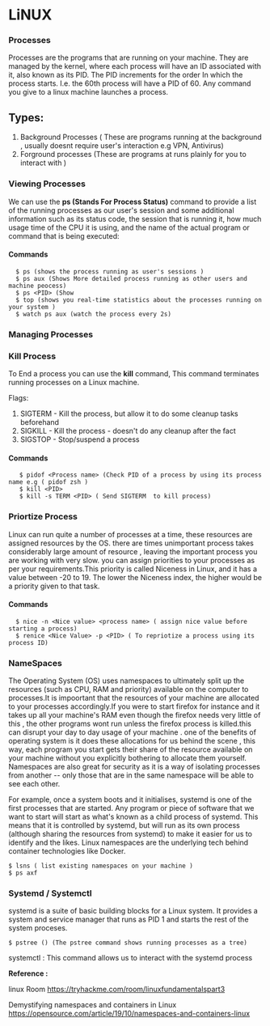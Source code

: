 # LiNUX

### Processes
Processes are the programs that are running on your machine. They are managed by the kernel, where each process will have an ID associated with it, also known as its PID. The PID increments for the order In which the process starts. I.e. the 60th process will have a PID of 60.
Any command you give to a linux machine launches a process.

## Types:
1. Background Processes ( These are programs running at the background , usually doesnt require user's interaction e.g VPN, Antivirus)
2. Forground processes (These are programs at runs plainly for you to interact with )


### Viewing Processes 
We can use the  **ps (Stands For Process Status)** command to provide a list of the running processes as our user's session and some additional information such as its status code, the session that is running it, how much usage time of the CPU it is using, and the name of the actual program or command that is being executed:
  #### Commands
      $ ps (shows the process running as user's sessions )
      $ ps aux (Shows More detailed process running as other users and machine peocess)
      $ ps <PID> (Show
      $ top (shows you real-time statistics about the processes running on your system )
      $ watch ps aux (watch the process every 2s)
      
### Managing Processes 
  ### Kill Process
  To End a process you can use the **kill** command, This command terminates running processes on a Linux machine.
  
  
  Flags:
  1. SIGTERM - Kill the process, but allow it to do some cleanup tasks beforehand
  2. SIGKILL - Kill the process - doesn't do any cleanup after the fact
  3. SIGSTOP - Stop/suspend a process
  
  #### Commands
       $ pidof <Process name> (Check PID of a process by using its process name e.g ( pidof zsh )
       $ kill <PID>
       $ kill -s TERM <PID> ( Send SIGTERM  to kill process)
       
  ###  Priortize Process 
 Linux can run quite a number of processes at a time, these resources are assigned resources by the OS. there are times unimportant process takes considerably large amount of resource , leaving the important process you are working with very slow. you can assign priorities to your processes as per your requirements.This priority is called Niceness in Linux, and it has a value between -20 to 19. The lower the Niceness index, the higher would be a priority given to that task.
 #### Commands
      $ nice -n <Nice value> <process name> ( assign nice value before starting a process) 
      $ renice <Nice Value> -p <PID> ( To repriotize a process using its process ID)
     
 
### NameSpaces
 The Operating System (OS) uses namespaces to ultimately split up the resources (such as CPU, RAM and priority) available on the computer to  processes.It is impoortant that the resources of your machine are allocated to your processes accordingly.If you were to start firefox for instance and it takes up all your machine's RAM even though the firefox needs very little of this , the other programs wont run unless the firefox process is killed.this can disrupt your day to day usage of your machine . one of the benefits of operating system is it does these allocations for us behind the scene , this way, each program you start gets their share of the resource available on your machine without you explicitly bothering  to allocate them yourself.
 Namespaces are also great for security as it is a way of isolating processes from another -- only those that are in the same namespace will be able to see each other.
 
 For example, once a system boots and it initialises, systemd is one of the first processes that are started. Any program or piece of software that we want to start will start as what's known as a child process of systemd. This means that it is controlled by systemd, but will run as its own process (although sharing the resources from systemd) to make it easier for us to identify and the likes.
Linux namespaces are the underlying tech behind container technologies like Docker.

    $ lsns ( list existing namespaces on your machine ) 
    $ ps axf
    
### Systemd / Systemctl 
systemd is a suite of basic building blocks for a Linux system. It provides a system and service manager that runs as PID 1 and starts the rest of the system proceses.

    $ pstree () (The pstree command shows running processes as a tree)

systemctl : This command allows us to interact with the systemd process

























**Reference :** 

linux Room https://tryhackme.com/room/linuxfundamentalspart3

Demystifying namespaces and containers in Linux https://opensource.com/article/19/10/namespaces-and-containers-linux
